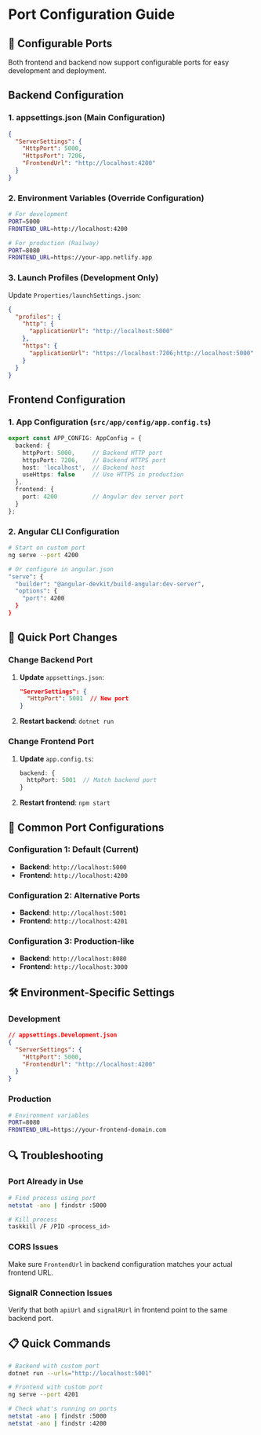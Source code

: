# Port Configuration Guide

## 🔧 Configurable Ports

Both frontend and backend now support configurable ports for easy development and deployment.

## Backend Configuration

### 1. **appsettings.json** (Main Configuration)
```json
{
  "ServerSettings": {
    "HttpPort": 5000,
    "HttpsPort": 7206,
    "FrontendUrl": "http://localhost:4200"
  }
}
```

### 2. **Environment Variables** (Override Configuration)
```bash
# For development
PORT=5000
FRONTEND_URL=http://localhost:4200

# For production (Railway)
PORT=8080
FRONTEND_URL=https://your-app.netlify.app
```

### 3. **Launch Profiles** (Development Only)
Update `Properties/launchSettings.json`:
```json
{
  "profiles": {
    "http": {
      "applicationUrl": "http://localhost:5000"
    },
    "https": {
      "applicationUrl": "https://localhost:7206;http://localhost:5000"
    }
  }
}
```

## Frontend Configuration

### 1. **App Configuration** (`src/app/config/app.config.ts`)
```typescript
export const APP_CONFIG: AppConfig = {
  backend: {
    httpPort: 5000,     // Backend HTTP port
    httpsPort: 7206,    // Backend HTTPS port
    host: 'localhost',  // Backend host
    useHttps: false     // Use HTTPS in production
  },
  frontend: {
    port: 4200          // Angular dev server port
  }
};
```

### 2. **Angular CLI Configuration**
```bash
# Start on custom port
ng serve --port 4200

# Or configure in angular.json
"serve": {
  "builder": "@angular-devkit/build-angular:dev-server",
  "options": {
    "port": 4200
  }
}
```

## 🚀 Quick Port Changes

### Change Backend Port
1. **Update** `appsettings.json`:
   ```json
   "ServerSettings": {
     "HttpPort": 5001  // New port
   }
   ```
2. **Restart backend**: `dotnet run`

### Change Frontend Port
1. **Update** `app.config.ts`:
   ```typescript
   backend: {
     httpPort: 5001  // Match backend port
   }
   ```
2. **Restart frontend**: `npm start`

## 🔄 Common Port Configurations

### Configuration 1: Default (Current)
- **Backend**: `http://localhost:5000`
- **Frontend**: `http://localhost:4200`

### Configuration 2: Alternative Ports
- **Backend**: `http://localhost:5001`
- **Frontend**: `http://localhost:4201`

### Configuration 3: Production-like
- **Backend**: `http://localhost:8080`
- **Frontend**: `http://localhost:3000`

## 🛠️ Environment-Specific Settings

### Development
```json
// appsettings.Development.json
{
  "ServerSettings": {
    "HttpPort": 5000,
    "FrontendUrl": "http://localhost:4200"
  }
}
```

### Production
```bash
# Environment variables
PORT=8080
FRONTEND_URL=https://your-frontend-domain.com
```

## 🔍 Troubleshooting

### Port Already in Use
```bash
# Find process using port
netstat -ano | findstr :5000

# Kill process
taskkill /F /PID <process_id>
```

### CORS Issues
Make sure `FrontendUrl` in backend configuration matches your actual frontend URL.

### SignalR Connection Issues
Verify that both `apiUrl` and `signalRUrl` in frontend point to the same backend port.

## 📋 Quick Commands

```bash
# Backend with custom port
dotnet run --urls="http://localhost:5001"

# Frontend with custom port
ng serve --port 4201

# Check what's running on ports
netstat -ano | findstr :5000
netstat -ano | findstr :4200
```
